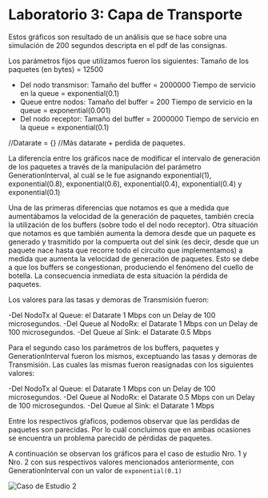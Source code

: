 # Laboratorio 3: Capa de Transporte

Estos gráficos son resultado de un análisis que se hace sobre una simulación de 200 segundos descripta en el pdf de las consignas. 

Los parámetros fijos que utilizamos fueron los siguientes:
Tamaño de los paquetes (en bytes) = 12500
- Del nodo transmisor:
	Tamaño del buffer = 2000000
	Tiempo de servicio en la queue = exponential(0.1)
- Queue entre nodos:
	Tamaño del buffer = 200
	Tiempo de servicio en la queue = exponential(0.001)
- Del nodo receptor:
	Tamaño del buffer = 2000000
	Tiempo de servicio en la queue = exponential(0.1)

//Datarate = {}
//Más datarate + perdida de paquetes.

La diferencia entre los gráficos nace de modificar el intervalo de generación de los paquetes a través de la manipulación del parámetro GenerationInterval, al cuál se le fue asignando exponential(1), exponential(0.8), exponential(0.6), exponential(0.4), exponential(0.4) y exponential(0.1)

Una de las primeras diferencias que notamos es que a medida que aumentábamos la velocidad de la generación de paquetes, también crecía la utilización de los buffers (sobre todo el del nodo receptor).
Otra situación que notamos es que también aumenta la demora desde que un paquete es generado y trasmitido por la compuerta out del sink (es decir, desde que un paquete nace hasta que recorre todo el circuito que implementamos) a medida que aumenta la velocidad de generación de paquetes. Esto se debe a que los buffers se congestionan, produciendo el fenómeno del cuello de botella. La consecuencia inmediata de esta situación la pérdida de paquetes.

Los valores para las tasas y demoras de Transmisión fueron:

-Del NodoTx al Queue: el Datarate 1 Mbps con un Delay de 100 microsegundos.
-Del Queue al NodoRx: el Datarate 1 Mbps con un Delay de 100 microsegundos. 
-Del Queue al Sink: el Datarate 0.5 Mbps


Para el segundo caso los parámetros de los buffers, paquetes y GenerationInterval fueron los mismos, exceptuando las tasas y demoras de Transmisión. Las cuales las mismas fueron reasignadas con los siguientes valores:

-Del NodoTx al Queue: el Datarate 1 Mbps con un Delay de 100 microsegundos.
-Del Queue al NodoRx: el Datarate 0.5 Mbps con un Delay de 100 microsegundos. 
-Del Queue al Sink: el Datarate 1 Mbps

Entre los respectivos gŕaficos, podemos observar que las perdidas de paquetes son parecidas. Por lo cuál concluimos que en ambas ocasiones se encuentra un problema parecido de pérdidas de paquetes.

A continuación se observan los gráficos para el caso de estudio Nro. 1 y Nro. 2 con sus respectivos valores mencionados anteriormente, con
GenerationInterval con un valor de `exponential(0.1)`

![Caso de Estudio 2](/img_estudio_2/generationInterval01.png "Caso Gen = Exponential(0.1)")
